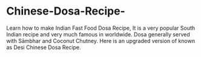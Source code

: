 # Chinese-Dosa-Recipe-
Learn how to make Indian Fast Food Dosa Recipe, It is a very popular South Indian recipe and very much famous in worldwide. Dosa generally served with Sāmbhar and Coconut Chutney. Here is an upgraded version of known as Desi Chinese Dosa Recipe.
